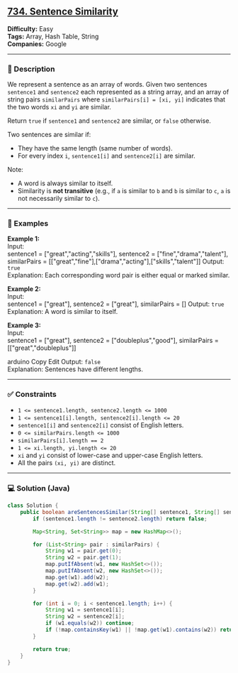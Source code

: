 ## [734. Sentence Similarity](https://leetcode.com/problems/sentence-similarity/)

**Difficulty:** Easy  
**Tags:** Array, Hash Table, String  
**Companies:** Google

---

### 📝 Description

We represent a sentence as an array of words. Given two sentences `sentence1` and `sentence2` each represented as a string array, and an array of string pairs `similarPairs` where `similarPairs[i] = [xi, yi]` indicates that the two words `xi` and `yi` are similar.

Return `true` if `sentence1` and `sentence2` are similar, or `false` otherwise.

Two sentences are similar if:

- They have the same length (same number of words).
- For every index `i`, `sentence1[i]` and `sentence2[i]` are similar.

Note:

- A word is always similar to itself.
- Similarity is **not transitive** (e.g., if `a` is similar to `b` and `b` is similar to `c`, `a` is not necessarily similar to `c`).

---

### 📘 Examples

**Example 1:**  
Input:  
sentence1 = ["great","acting","skills"],
sentence2 = ["fine","drama","talent"],
similarPairs = [["great","fine"],["drama","acting"],["skills","talent"]]
Output: `true`  
Explanation: Each corresponding word pair is either equal or marked similar.

**Example 2:**  
Input:  
sentence1 = ["great"],
sentence2 = ["great"],
similarPairs = []
Output: `true`  
Explanation: A word is similar to itself.

**Example 3:**  
Input:  
sentence1 = ["great"],
sentence2 = ["doubleplus","good"],
similarPairs = [["great","doubleplus"]]

arduino
Copy
Edit
Output: `false`  
Explanation: Sentences have different lengths.

---

### ✅ Constraints

- `1 <= sentence1.length, sentence2.length <= 1000`
- `1 <= sentence1[i].length, sentence2[i].length <= 20`
- `sentence1[i]` and `sentence2[i]` consist of English letters.
- `0 <= similarPairs.length <= 1000`
- `similarPairs[i].length == 2`
- `1 <= xi.length, yi.length <= 20`
- `xi` and `yi` consist of lower-case and upper-case English letters.
- All the pairs `(xi, yi)` are distinct.

---

### 💻 Solution (Java)

```java
class Solution {
    public boolean areSentencesSimilar(String[] sentence1, String[] sentence2, List<List<String>> similarPairs) {
        if (sentence1.length != sentence2.length) return false;

        Map<String, Set<String>> map = new HashMap<>();

        for (List<String> pair : similarPairs) {
            String w1 = pair.get(0);
            String w2 = pair.get(1);
            map.putIfAbsent(w1, new HashSet<>());
            map.putIfAbsent(w2, new HashSet<>());
            map.get(w1).add(w2);
            map.get(w2).add(w1);
        }

        for (int i = 0; i < sentence1.length; i++) {
            String w1 = sentence1[i];
            String w2 = sentence2[i];
            if (w1.equals(w2)) continue;
            if (!map.containsKey(w1) || !map.get(w1).contains(w2)) return false;
        }

        return true;
    }
}
```
